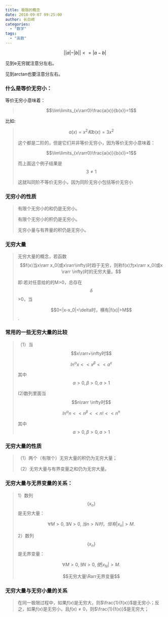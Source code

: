 ```yaml
---
title: 极限的概念
date: 2018-09-07 09:25:00
author: 长白崎
categories:
  - "数学"
tags:
  - "高数"
---
```




$$||a|-|b||<=|a-b|$$





见到e无穷就注意分左右。

见到arctan也要注意分左右。





### 什么是等价无穷小：

等价无穷小意味着：

>  $$\lim\limits_{x\rarr0}\frac{a(x)}{b(x)}=1$$

比如:

> $$a(x)=x^2 和 b(x)=3x^2$$
>
> 这个都是二阶的，但是它们并非等价无穷小，因为等价无穷小意味着：
>
> $$\lim\limits_{x\rarr0}\frac{a(x)}{b(x)}=1$$
>
> 而上面这个例子结果是$$3\neq1$$
>
> 这就叫同阶不等价无穷小，因为同阶无穷小包括等价无穷小



### 无穷小的性质

> 有限个无穷小的和仍是无穷小。
>
> 有限个无穷小的积仍是无穷小。
>
> 无穷小量与有界量的积仍是无穷小。



### 无穷大量

> 无穷大量的概念，若函数$$f(x)当x\rarr x_0(或x\rarr\infty)时趋于无穷，则称f(x)为x\rarr x_0(或x \rarr \infty)时的无穷大量。$$
>
> 即:若对任意给的的M>0，总存在$$\delta$$ >0，当
>
> $$0<|x-x_0|<\delta时，横有|f(x)|>M$$.

### 常用的一些无穷大量的比较

> （1）当$$x\rarr+\infty时$$
>
> $$ln^\alpha x << x^\beta << a^x$$
>
> 其中$$\alpha>0,\beta >0 ,a>1$$
>
> (2)数列里面当$$n\rarr \infty时$$
>
> $$ln^\alpha n<< n^\beta << n! << n^n$$
>
> 其中$$\alpha>0,\beta>0,a>1$$

### 无穷大量的性质

> （1）两个（有限个）无穷大量的积仍为无穷大量；
>
> （2）无穷大量与有界变量之和仍为无穷大量。

### 无穷大量与无界变量的关系：

> 1）数列$$\{x_n\}$$是无穷大量：
>
> $$\forall M>0,\exists N>0,当n>N时，恒有|x_n|>M.$$
>
> 2）数列$$\{x_n\}$$是无界变量：
>
> $$\forall M >0,\exists N>0,使|x_N|>M.$$
>
> $$无穷大量\Rarr无界变量$$

### 无穷大量与无穷小量的关系

> 在同一极限过程中，如果$f(x)$是无穷大，则$\frac{1}{f(x)}$是无穷小；反之，如果$f(x)$是无穷小，且$f(x)\ne 0$，则$\frac{1}{f(x)}$是无穷大；
